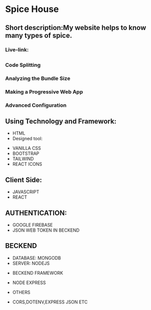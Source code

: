 # Spice House


## Short description:My website helps to know many types of spice.



### Live-link:

### 
### 
###
## 

### Code Splitting

### Analyzing the Bundle Size

### Making a Progressive Web App


### Advanced Configuration

## Using Technology and Framework:
* HTML
* Designed tool:
- VANILLA CSS
- BOOTSTRAP
- TAILWIND
- REACT ICONS

## Client Side:
- JAVASCRIPT
- REACT

## AUTHENTICATION:
- GOOGLE FIREBASE
- JSON WEB TOKEN IN BECKEND


## BECKEND
- DATABASE: MONGODB
- SERVER: NODEJS

* BECKEND FRAMEWORK
- NODE EXPRESS

* OTHERS
- CORS,DOTENV,EXPRESS JSON ETC